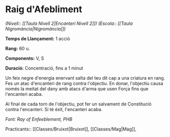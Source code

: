 # Raig d'Afebliment

*(Nivell:: [[Taula Nivell 2|Encanteri Nivell 2]]) (Escola:: [[Taula Nigromància|Nigromància]])*

**Temps de Llançament:** 1 acció

**Rang:** 60 u.

**Components:** V, S

**Duració:** Concentració, fins a 1 minut

Un feix negre d'energia enervant salta del teu dit cap a una criatura en rang. Fes un atac d'encanteri de rang contra l'objectiu. En donar, l'objectiu causa només la meitat del dany amb atacs d'arma que usen Força fins que l'encanteri acaba.

Al final de cada torn de l'objectiu, pot fer un salvament de Constitució contra l'encanteri. Si té èxit, l'encanteri acaba.


*Font: Ray of Enfeeblement, PHB*



Practicants:: [[Classes/Bruixot|Bruixot]], [[Classes/Mag|Mag]],